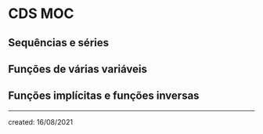 # CDS MOC

## Sequências e séries

## Funções de várias variáveis

## Funções implícitas e funções inversas

---

created: 16/08/2021
